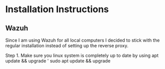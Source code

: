 # Installation Instructions

## Wazuh

Since I am using Wazuh for all local computers I decided to stick with the regular installation instead of setting up the reverse proxy.

Step 1. Make sure you linux system is completely up to date by using apt update && upgrade
' sudo apt update && upgrade
